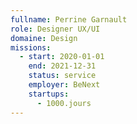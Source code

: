 ```yaml
---
fullname: Perrine Garnault
role: Designer UX/UI
domaine: Design
missions:
  - start: 2020-01-01
    end: 2021-12-31
    status: service
    employer: BeNext
    startups:
      - 1000.jours
---
```

